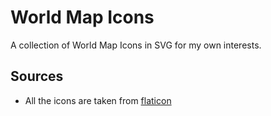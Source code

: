 # World Map Icons
A collection of World Map Icons in SVG for my own interests.

## Sources
- All the icons are taken from [flaticon](https://www.flaticon.com/)

